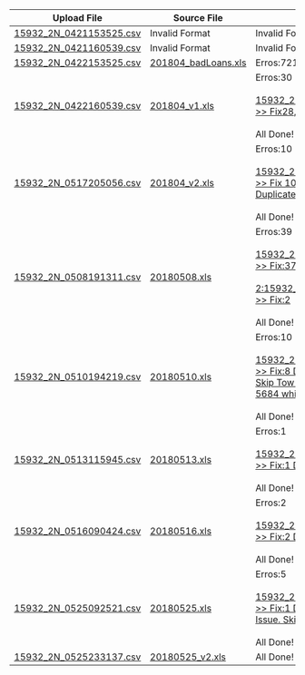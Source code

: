 |Upload File|Source File|Fix File|
|---|---|---|
|[15932_2N_0421153525.csv](./upload/15932_2N_0421153525.csv)|Invalid Format|Invalid Format |
|[15932_2N_0421160539.csv](./upload/15932_2N_0421160539.csv)|Invalid Format|Invalid Format |
|[15932_2N_0422153525.csv](./upload/15932_2N_0422153525.csv)|[201804_badLoans.xls](./source/201804/201804_badLoans.xls)|Erros:721|
|[15932_2N_0422160539.csv](./upload/15932_2N_0422160539.csv)|[201804_v1.xls](./source/201804/201804_v1.xls)|Erros:30<br><br>[15932_2N_0517192835.csv >> Fix28, Skip2 Slot Card Type](./upload/fix/04v1/15932_2N_0517192835.csv)<br><br> All Done!|
|[15932_2N_0517205056.csv](./upload/15932_2N_0517205056.csv)|[201804_v2.xls](./source/201804/201804_v2.xls)|Erros:10<br><br>[15932_2N_0518210655.csv >> Fix 10, 5 Account Issue, 5 Duplicate](./upload/fix/04v2/15932_2N_0518210655.csv)<br><br> All Done!|
|[15932_2N_0508191311.csv](./upload/15932_2N_0508191311.csv)|[20180508.xls](./source/201805/20180508.xls)|Erros:39<br><br> [15932_2N_0508191312.csv >> Fix:37](./upload/fix/15932_2N_0508191312.csv) <br><br>[2:15932_2N_0508191313.csv >> Fix:2](./upload/fix/15932_2N_0508191313.csv) <br><br>All Done!|
|[15932_2N_0510194219.csv](./upload/15932_2N_0510194219.csv)|[20180510.xls](./source/201805/20180510.xls)|Erros:10<br><br> [15932_2N_0510195541.csv >> Fix:8 Duplicate Records. Skip Tow records of Client Ref 5684 which are Slot Card Type](./upload/fix/15932_2N_0510195541.csv) <br><br>All Done!|
|[15932_2N_0513115945.csv](./upload/15932_2N_0513115945.csv)|[20180513.xls](./source/201805/20180513.xls)|Erros:1<br><br> [15932_2N_0513120757.csv >> Fix:1 Duplicate Records](./upload/fix/15932_2N_0513120757.csv) <br><br>All Done!|
|[15932_2N_0516090424.csv](./upload/15932_2N_0516090424.csv)|[20180516.xls](./source/201805/20180516.xls)|Erros:2<br><br> [15932_2N_0516091142.csv >> Fix:2 Duplicate Records](./upload/fix/15932_2N_0516091142.csv) <br><br>All Done!|
|[15932_2N_0525092521.csv](./upload/15932_2N_0525092521.csv)|[20180525.xls](./source/201805/20180525.xls)|Erros:5<br><br> [15932_2N_0525095139.csv >> Fix:1 Duplicate 2 Account Issue. Skip:2 Slot Card Type](./upload/fix/15932_2N_0525095139.csv) <br><br>All Done!|
|[15932_2N_0525233137.csv](./upload/15932_2N_0525233137.csv)|[20180525_v2.xls](./source/201805/20180525_v2.xls)|All Done!|
